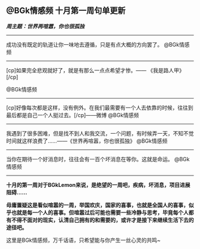 ## @BGk情感频 十月第一周句单更新

***周主题：世界再喧嚣，你也很孤独***

***



成功没有既定的轨道让你一味地去遵循，只是有点大概的方向罢了。
@BGk情感频

***



[cp]如果完全悲观就好了，就是有那么一点点希望才惨。—— 《我是路人甲》 [/cp]

@BGk情感频

***



[cp]好像每次都是这样，没有例外。在我们最需要有一个人去依靠的时候，往往到最后都是自己一个人挺过去。 ​​​​[/cp]——微博
@BGk情感频

***



我遇到了很多困难，但是找不到人和我交流，一个问题，有时候弄一天，不知不觉时间就这样浪费了……——《世界再喧嚣，你也很孤独》
@BGk情感频

***



当你在期待一个好消息时，往往会有一百个坏消息在等你。这就是命运。
@BGk情感频  

*****

**十月的第一周对于BGkLemon来说，是绝望的一周吧，疾病，坏消息，项目进展阻碍......**

**毋庸置疑这是看似喧嚣的一周，举国欢庆，国家的喜事，也就是全国人的喜事，似乎也就是每一个人的喜事。但喧嚣过后可能也需要一些冷静与思考，毕竟每个人都有不得不面对的现实，认清自己拥有的和需要的，或许才是接下来继续生活下去的途径吧。**

这里是BGk情感频，万千话语，只希望能与你产生一丝心灵的共鸣~